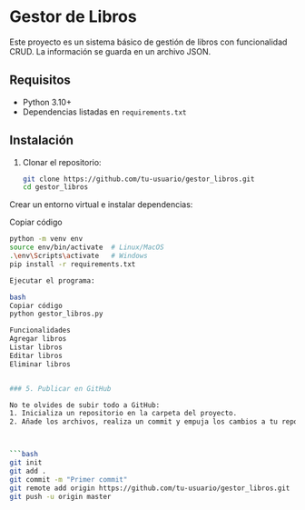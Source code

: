 # Gestor de Libros

Este proyecto es un sistema básico de gestión de libros con funcionalidad CRUD. La información se guarda en un archivo JSON.

## Requisitos

- Python 3.10+
- Dependencias listadas en `requirements.txt`

## Instalación

1. Clonar el repositorio:
   ```bash
   git clone https://github.com/tu-usuario/gestor_libros.git
   cd gestor_libros

Crear un entorno virtual e instalar dependencias:

Copiar código
```bash
python -m venv env
source env/bin/activate  # Linux/MacOS
.\env\Scripts\activate   # Windows
pip install -r requirements.txt

Ejecutar el programa:

bash
Copiar código
python gestor_libros.py

Funcionalidades
Agregar libros
Listar libros
Editar libros
Eliminar libros


### 5. Publicar en GitHub

No te olvides de subir todo a GitHub:
1. Inicializa un repositorio en la carpeta del proyecto.
2. Añade los archivos, realiza un commit y empuja los cambios a tu repositorio.



```bash
git init
git add .
git commit -m "Primer commit"
git remote add origin https://github.com/tu-usuario/gestor_libros.git
git push -u origin master
